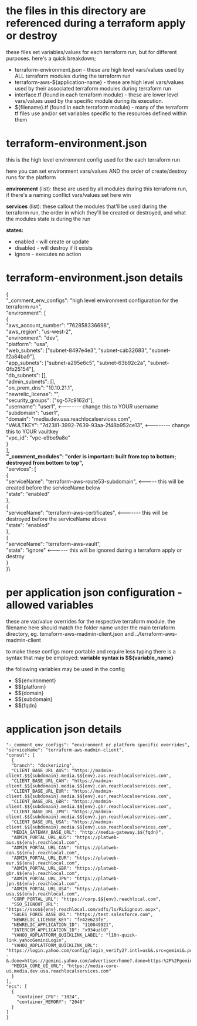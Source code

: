 

# the files in this directory are referenced during a terraform apply or destroy #

these files set variables/values for each terraform run, but for different purposes.  here's a quick breakdown;

* terraform-environment.json - these are high level vars/values used by ALL terraform modules during the terraform run
* terraform-aws-${application-name} - these are high level vars/values used by their associated terraform modules during
    terraform run
* interface.tf (found in each terraform module) - these are lower level vars/values used by the specific module during its
    execution.
* ${filename}.tf (found in each terraform module) - many of the terraform tf files use and/or set variables specific to the
    resources defined within them

# terraform-environment.json #
this is the high level environment config used for the each terraform run

here you can set environment vars/values AND the order of create/destroy runs for the platform

**environment** (list): these are used by all modules during this terraform run, if there's a naming conflict vars/values set here
  win

**services** (list): these callout the modules that'll be used during the terraform run, the order in which they'll be created or
  destroyed, and what the modules state is during the run

**states:**
  * enabled - will create or update
  * disabled - will destroy if it exists
  * ignore - executes no action


# terraform-environment.json details #
{\
  "_comment_env_configs": "high level environment configuration for the terraform run",\
  "environment": [\
    {\
      "aws_account_number": "762858336698",\
      "aws_region": "us-west-2",\
      "environment": "dev",\
      "platform": "usa",\
      "web_subnets": ["subnet-8497e4e3", "subnet-cab32683", "subnet-f2a84ba9"],\
      "app_subnets": ["subnet-a295e6c5", "subnet-63b92c2a", "subnet-0fb25154"],\
      "db_subnets": [],\
      "admin_subnets": [],\
      "on_prem_dns": "10.10.21.1",\
      "newrelic_license": "",\
      "security_groups": ["sg-57c9162d"],\
      "username": "user1",  <------- change this to YOUR username\
      "subdomain": "user1",\
      "domain": "media.dev.usa.reachlocalservices.com",\
      "VAULTKEY": "7d23ll1-3992-7639-93aa-2f48b952ce13",   <-------- change this to YOUR vaultkey\
      "vpc_id": "vpc-e9be9a8e"\
    }\
  ],\
  **"_comment_modules": "order is important: built from top to bottom; destroyed from bottom to top",**\
  "services": [\
    {\
      "serviceName": "terraform-aws-route53-subdomain",   <----- this will be created before the serviceName below\
      "state": "enabled"\
    },\
    {\
      "serviceName": "terraform-aws-certificates",  <------- this will be destroyed before the serviceName above\
      "state": "enabled"\
    },\
    {\
      "serviceName": "terraform-aws-vault",\
      "state": "ignore"  <------ this will be ignored during a terraform apply or destroy\
    }\
}\



# per application json configuration - allowed variables #

these are var/value overrides for the respective terraform module.  the filename here should match the folder name under the main
terraform directory, eg.   terraform-aws-madmin-client.json and ../terraform-aws-madmin-client

to make these configs more portable and require less typing there is a syntax that may be employed:
**variable syntax is $${variable_name}** 

the following variables may be used in the config
* $${environment}
* $${platform}
* $${domain}
* $${subdomain}
* $${fqdn}

# application json details #
```{
"-_comment_env_configs": "environment or platform specific overrides",
"serviceName": "terraform-aws-madmin-client",
"consul": [
  {
  "branch": "dockerizing",
  "CLIENT_BASE_URL_AUS": "https://madmin-client.$${subdomain}.media.$${env}.aus.reachlocalservices.com",
  "CLIENT_BASE_URL_CAN": "https://madmin-client.$${subdomain}.media.$${env}.can.reachlocalservices.com",
  "CLIENT_BASE_URL_EUR": "https://madmin-client.$${subdomain}.media.$${env}.eur.reachlocalservices.com",
  "CLIENT_BASE_URL_GBR": "https://madmin-client.$${subdomain}.media.$${env}.gbr.reachlocalservices.com",
  "CLIENT_BASE_URL_JPN": "https://madmin-client.$${subdomain}.media.$${env}.jpn.reachlocalservices.com",
  "CLIENT_BASE_URL_USA": "https://madmin-client.$${subdomain}.media.$${env}.usa.reachlocalservices.com",
  "MEDIA_GATEWAY_BASE_URL": "http://media-gateway.$${fqdn}",
  "ADMIN_PORTAL_URL_AUS": "https://platweb-aus.$${env}.reachlocal.com",
  "ADMIN_PORTAL_URL_CAN": "https://platweb-can.$${env}.reachlocal.com",
  "ADMIN_PORTAL_URL_EUR": "https://platweb-eur.$${env}.reachlocal.com",
  "ADMIN_PORTAL_URL_GBR": "https://platweb-gbr.$${env}.reachlocal.com",
  "ADMIN_PORTAL_URL_JPN": "https://platweb-jpn.$${env}.reachlocal.com",
  "ADMIN_PORTAL_URL_USA": "https://platweb-usa.$${env}.reachlocal.com",
  "CORP_PORTAL_URL": "https://corp.$${env}.reachlocal.com",
  "SSO_SIGNOUT_URL": "https://sso$${env}.reachlocal.com/adfs/ls/RLSignout.aspx",
  "SALES_FORCE_BASE_URL": "https://test.salesforce.com",
  "NEWRELIC_LICENSE_KEY": "fe42e623fe",
  "NEWRELIC_APPLICATION_ID": "110049921",
  "INTERCOM_APPLICATION_ID": "x934uzl0",
  "YAHOO_ADPLATFORM_QUICKLINK_LABEL": "l10n-quick-link.yahooGeminiLogin",
  "YAHOO_ADPLATFORM_QUICKLINK_URL": "https://login.yahoo.com/config/login_verify2?.intl=us&&.src=gemini&.pd=c%3DDP7Q1..72e53flgv6OCrT4Lchg--&.done=https://gemini.yahoo.com/advertiser/home?.done=https:%2F%2Fgemini.yahoo.com%2F.scrumb=0",
  "MEDIA_CORE_UI_URL": "https://media-core-ui.media.dev.usa.reachlocalservices.com"
  }
],
"ecs": [
  {
    "container_CPU": "1024",
    "container_MEMORY": "2048"
  }
]
}
```
